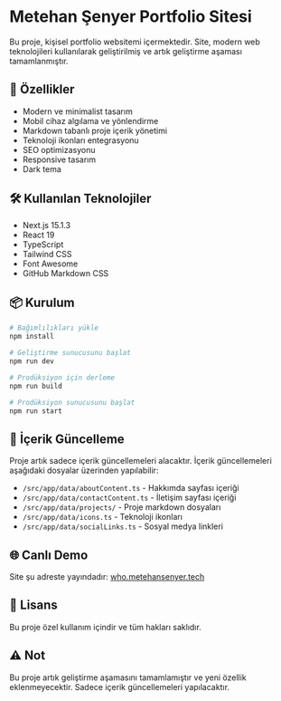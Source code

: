 # Metehan Şenyer Portfolio Sitesi

Bu proje, kişisel portfolio websitemi içermektedir. Site, modern web teknolojileri kullanılarak geliştirilmiş ve artık geliştirme aşaması tamamlanmıştır.

## 🚀 Özellikler

- Modern ve minimalist tasarım
- Mobil cihaz algılama ve yönlendirme
- Markdown tabanlı proje içerik yönetimi
- Teknoloji ikonları entegrasyonu
- SEO optimizasyonu
- Responsive tasarım
- Dark tema

## 🛠️ Kullanılan Teknolojiler

- Next.js 15.1.3
- React 19
- TypeScript
- Tailwind CSS
- Font Awesome
- GitHub Markdown CSS

## 📦 Kurulum

```bash
# Bağımlılıkları yükle
npm install

# Geliştirme sunucusunu başlat
npm run dev

# Prodüksiyon için derleme
npm run build

# Prodüksiyon sunucusunu başlat
npm run start
```

## 📝 İçerik Güncelleme

Proje artık sadece içerik güncellemeleri alacaktır. İçerik güncellemeleri aşağıdaki dosyalar üzerinden yapılabilir:

- `/src/app/data/aboutContent.ts` - Hakkımda sayfası içeriği
- `/src/app/data/contactContent.ts` - İletişim sayfası içeriği
- `/src/app/data/projects/` - Proje markdown dosyaları
- `/src/app/data/icons.ts` - Teknoloji ikonları
- `/src/app/data/socialLinks.ts` - Sosyal medya linkleri

## 🌐 Canlı Demo

Site şu adreste yayındadır: [who.metehansenyer.tech](https://who.metehansenyer.tech)

## 📄 Lisans

Bu proje özel kullanım içindir ve tüm hakları saklıdır.

## ⚠️ Not

Bu proje artık geliştirme aşamasını tamamlamıştır ve yeni özellik eklenmeyecektir. Sadece içerik güncellemeleri yapılacaktır.
